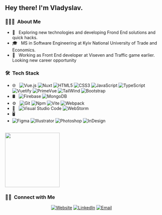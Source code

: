 <h2> Hey there! I'm Vladyslav.</h2>

<h3> 👨🏻‍💻 &nbsp;About Me </h3>

- 🤔 &nbsp; Exploring new technologies and developing Frond End solutions and quick hacks.
- 🎓 &nbsp; MS in Software Engineering at Kyiv National University of Trade and Economics.
- 💼 &nbsp; Working as Front End developer at Viseven and Traffic game earlier. Looking new career opportunity

<h3> 🛠 &nbsp;Tech Stack</h3>

- 🌐 &nbsp;
  ![Vue.js](https://img.shields.io/badge/-Vue.js-333333?style=flat&logo=vuedotjs)
  ![Nuxt](https://img.shields.io/badge/-Nuxt-333333?style=flat&logo=nuxt)
  ![HTML5](https://img.shields.io/badge/-HTML5-333333?style=flat&logo=HTML5)
  ![CSS3](https://img.shields.io/badge/-CSS3-333333?style=flat&logo=CSS3&logoColor=1572B6)
  ![JavaScript](https://img.shields.io/badge/-JavaScript-333333?style=flat&logo=javascript)
  ![TypeScript](https://img.shields.io/badge/-TypeScript-333333?style=flat&logo=typescript)
  ![Vuetify](https://img.shields.io/badge/-Vuetify-333333?style=flat&logo=vuetify)
  ![PrimeVue](https://img.shields.io/badge/-PrimeVue-333333?style=flat&logo=primevue)
  ![TailWind](https://img.shields.io/badge/-TailWind-333333?style=flat&logo=tailwindcss)
  ![Bootstrap](https://img.shields.io/badge/-Bootstrap-333333?style=flat&logo=bootstrap&logoColor=563D7C)
- 🛢 &nbsp;
  ![Firebase](https://img.shields.io/badge/-Firebase-333333?style=flat&logo=firebase)
  ![MongoDB](https://img.shields.io/badge/-MongoDB-333333?style=flat&logo=mongodb)
- ⚙️ &nbsp;
  ![Git](https://img.shields.io/badge/-Git-333333?style=flat&logo=git)
  ![Npm](https://img.shields.io/badge/-Npm-333333?style=flat&logo=npm)
  ![Vite](https://img.shields.io/badge/-Vite-333333?style=flat&logo=vite)
  ![Webpack](https://img.shields.io/badge/-Webpack-333333?style=flat&logo=webpack)
- 🔧 &nbsp;
  ![Visual Studio Code](https://img.shields.io/badge/-Visual%20Studio%20Code-333333?style=flat&logo=visual-studio-code&logoColor=007ACC)
  ![WebStorm](https://img.shields.io/badge/-WebStorm-333333?style=flat&logo=webstorm&logoColor=007ACC)
- 🖥 &nbsp;
- ![Figma](https://img.shields.io/badge/-Figma-333333?style=flat&logo=figma)
  ![Illustrator](https://img.shields.io/badge/-Illustrator-333333?style=flat&logo=adobe-illustrator)
  ![Photoshop](https://img.shields.io/badge/-Photoshop-333333?style=flat&logo=adobe-photoshop)
  ![InDesign](https://img.shields.io/badge/-InDesign-333333?style=flat&logo=adobe-indesign)

<br/>

<a href="https://github.com/twistik">
  <img height="180em" src="https://github-readme-stats.vercel.app/api/top-langs/?username=twistik&theme=buefy&layout=compact" />
</a>

<br/>

<h3> 🤝🏻 &nbsp;Connect with Me </h3>

<p align="center">
<a href="https://vlad-nn.netlify.app"><img alt="Website" src="https://img.shields.io/badge/Website-www.adityavsingh.com-blue?style=flat-square&logo=google-chrome"></a>
<a href="https://www.linkedin.com/in/vladyslav-novak-6782ab180/"><img alt="LinkedIn" src="https://img.shields.io/badge/LinkedIn-Aditya%20Vikram%20Singh-blue?style=flat-square&logo=linkedin"></a>
<a href="mailto:vladyha165@gmail.com"><img alt="Email" src="https://img.shields.io/badge/Email-avsingh@umass.edu-blue?style=flat-square&logo=gmail"></a>
</p>
